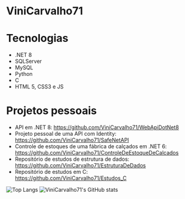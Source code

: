 # ViniCarvalho71 

# Tecnologias

- .NET 8
- SQLServer
- MySQL
- Python
- C
- HTML 5, CSS3 e JS

# Projetos pessoais

- API em .NET 8: https://github.com/ViniCarvalho71/WebApiDotNet8
- Projeto pessoal de uma API com Identity: https://github.com/ViniCarvalho71/SafeNetAPI
- Controle de estoques de uma fábrica de calçados em .NET 6: https://github.com/ViniCarvalho71/ControleDeEstoqueDeCalcados
- Repositório de estudos de estrutura de dados: https://github.com/ViniCarvalho71/EstruturaDeDados
- Repositório de estudos em C: https://github.com/ViniCarvalho71/Estudos_C


![Top Langs](https://github-readme-stats.vercel.app/api/top-langs/?username=ViniCarvalho71&layout=compact&theme=material-palenight)
![ViniCarvalho71's GitHub stats](https://github-readme-stats.vercel.app/api?username=ViniCarvalho71&theme=material-palenight&show_icons=true)
